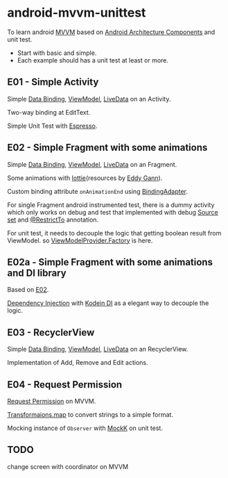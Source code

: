 # android-mvvm-unittest
To learn android [MVVM](https://en.wikipedia.org/wiki/Model%E2%80%93view%E2%80%93viewmodel) based on [Android Architecture Components](https://developer.android.com/topic/libraries/architecture/) and unit test.

- Start with basic and simple.
- Each example should has a unit test at least or more.


## E01 - Simple Activity

Simple [Data Binding](https://developer.android.com/topic/libraries/data-binding/),
[ViewModel](https://developer.android.com/topic/libraries/architecture/viewmodel),
[LiveData](https://developer.android.com/topic/libraries/architecture/livedata) on an Activity.

Two-way binding at EditText.

Simple Unit Test with [Espresso](https://developer.android.com/training/testing/espresso/).


## E02 - Simple Fragment with some animations

Simple [Data Binding](https://developer.android.com/topic/libraries/data-binding/),
[ViewModel](https://developer.android.com/topic/libraries/architecture/viewmodel),
[LiveData](https://developer.android.com/topic/libraries/architecture/livedata) on an Fragment.

Some animations with [lottie](http://airbnb.io/lottie/)(resources by [Eddy Gann](https://www.lottiefiles.com/ed117)).

Custom binding attribute `onAnimationEnd` using
[BindingAdapter](https://developer.android.com/topic/libraries/data-binding/binding-adapters#custom-logic).

For single Fragment android instrumented test,
there is a dummy activity which only works on debug and test that implemented with
debug [Source set](https://developer.android.com/studio/build/build-variants#sourcesets) and
[@RestrictTo](https://developer.android.com/reference/android/support/annotation/RestrictTo) annotation.

For unit test, it needs to decouple the logic that getting boolean result from ViewModel.
so [ViewModelProvider.Factory](https://developer.android.com/reference/android/arch/lifecycle/ViewModelProvider.Factory) is here.


## E02a - Simple Fragment with some animations and DI library

Based on [E02](#e02---simple-fragment-with-some-animations).

[Dependency Injection](https://en.wikipedia.org/wiki/Dependency_injection) with [Kodein DI](http://kodein.org/Kodein-DI/) as a elegant way to decouple the logic.


## E03 - RecyclerView

Simple [Data Binding](https://developer.android.com/topic/libraries/data-binding/),
[ViewModel](https://developer.android.com/topic/libraries/architecture/viewmodel),
[LiveData](https://developer.android.com/topic/libraries/architecture/livedata) on an RecyclerView.

Implementation of Add, Remove and Edit actions.

## E04 - Request Permission

[Request Permission](https://developer.android.com/training/permissions/requesting) on MVVM.

[Transformaions.map](https://developer.android.com/topic/libraries/architecture/livedata?hl=ko#transform_livedata) to convert strings to a simple format.

Mocking instance of `Observer` with [MockK](http://mockk.io/) on unit test.


## TODO

change screen with coordinator on MVVM